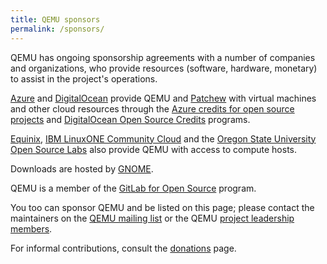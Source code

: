 ```yaml
---
title: QEMU sponsors
permalink: /sponsors/
---
```


QEMU has ongoing sponsorship agreements with a number of companies and
organizations, who provide resources (software, hardware, monetary) to
assist in the project's operations.

[Azure](https://azure.microsoft.com/) and [DigitalOcean](https://www.digitalocean.com/)
provide QEMU and [Patchew](https://patchew.org) with virtual machines and
other cloud resources through the [Azure credits for open source
projects](https://opensource.microsoft.com/azure-credits/) and [DigitalOcean
Open Source Credits](https://www.digitalocean.com/open-source/credits-for-projects)
programs.

[Equinix](https://www.arm.com/markets/computing-infrastructure/works-on-arm?#Equinix),
[IBM LinuxONE Community Cloud](https://developer.ibm.com/articles/get-started-with-ibm-linuxone/)
and the [Oregon State University Open Source Labs](https://www.osuosl.org)
also provide QEMU with access to compute hosts.

Downloads are hosted by [GNOME](https://gnome.org/).

QEMU is a member of the [GitLab for Open Source](https://about.gitlab.com/solutions/open-source/)
program.

You too can sponsor QEMU and be listed on this page; please contact the
maintainers on the [QEMU mailing list](mailto:qemu-devel@nongnu.org) or
the QEMU [project leadership members](../conservancy).

For informal contributions, consult the [donations](../donations) page.

